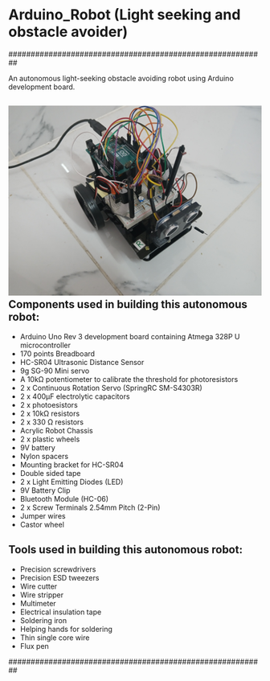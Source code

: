 # Arduino_Robot (Light seeking and obstacle avoider)

##########################################################

An autonomous light-seeking obstacle avoiding robot using
Arduino development board.

![alt text](https://github.com/abhay498/Arduino-Robot/blob/main/Arduino_robot_first_release_3rd_part_picture_1.jpg?raw=true)
Components used in building this autonomous robot:
----------------------------------------------------------

- Arduino Uno Rev 3 development board containing Atmega 328P U microcontroller
- 170 points Breadboard  
- HC-SR04 Ultrasonic Distance Sensor 
- 9g SG-90 Mini servo
- A 10kΩ potentiometer to calibrate the threshold for photoresistors
- 2 x Continuous Rotation Servo (SpringRC SM-S4303R) 
- 2 x 400μF electrolytic capacitors
- 2 x photoesistors 
- 2 x 10kΩ resistors 
- 2 x 330 Ω resistors
- Acrylic Robot Chassis 
- 2 x plastic wheels
- 9V battery
- Nylon spacers
- Mounting bracket for HC-SR04
- Double sided tape
- 2 x Light Emitting Diodes (LED)
- 9V Battery Clip
- Bluetooth Module (HC-06)
- 2 x Screw Terminals 2.54mm Pitch (2-Pin)
- Jumper wires
- Castor wheel

Tools used in building this autonomous robot:
----------------------------------------------------------
- Precision screwdrivers
- Precision ESD tweezers
- Wire cutter
- Wire stripper
- Multimeter
- Electrical insulation tape
- Soldering iron
- Helping hands for soldering
- Thin single core wire
- Flux pen

##########################################################
